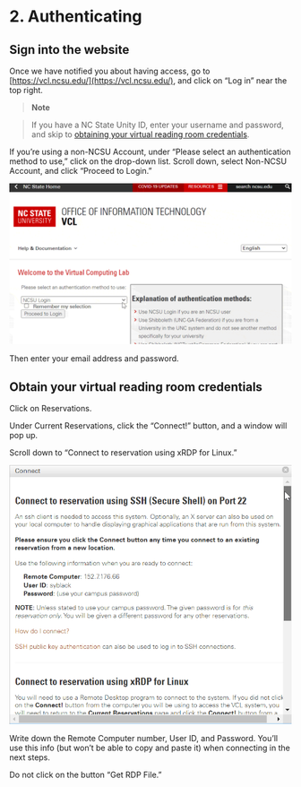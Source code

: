 # 2. Authenticating

## Sign into the website

Once we have notified you about having access, go to [https://vcl.ncsu.edu/](https://vcl.ncsu.edu/), and click on “Log in” near the top right.

> **Note**

> If you have a NC State Unity ID, enter your username and password, and skip to [obtaining your virtual reading room credentials](/user-guide/authenticating/#obtain-your-virtual-reading-room-credentials).

If you’re using a non-NCSU Account, under “Please select an authentication method to use,” click on the drop-down list. Scroll down, select Non-NCSU Account, and click “Proceed to Login.” 

![Login drop-down menu](../img/vcl-login.gif)

Then enter your email address and password.

## Obtain your virtual reading room credentials

Click on Reservations.

Under Current Reservations, click the “Connect!” button, and a window will pop up.

Scroll down to “Connect to reservation using xRDP for Linux.”

![Connect pop-up](../img/vcl-connect-pop-up.gif)

Write down the Remote Computer number, User ID, and Password. You’ll use this info (but won’t be able to copy and paste it) when connecting in the next steps.

Do not click on the button “Get RDP File.”